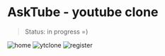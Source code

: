 <h1>AskTube - youtube clone</h1>

> Status: in progress =)

![home](https://user-images.githubusercontent.com/53923000/196062408-7ff12424-e16e-4efc-ae77-fc86bcb10cf9.PNG)
![ytclone](https://user-images.githubusercontent.com/53923000/196062410-b295dbc1-5981-495f-849a-120ba24eb1f4.PNG)
![register](https://user-images.githubusercontent.com/53923000/196062409-fb5e7e3b-b8c7-4c4b-9054-b78c612ee5d8.PNG)
